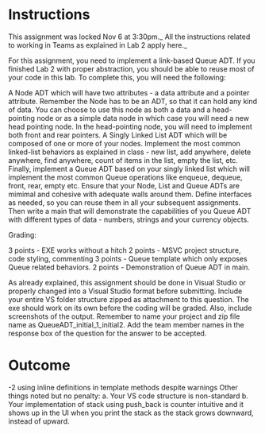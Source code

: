 # Instructions
This assignment was locked Nov 6 at 3:30pm._
All the instructions related to working in Teams as explained in Lab 2 apply here._

 

For this assignment, you need to implement a link-based Queue ADT.  If you finished Lab 2 with proper abstraction, you should be able to reuse most of your code in this lab.  To complete this, you will need the following:

 

A Node ADT which will have two attributes - a data attribute and a pointer attribute.  Remember the Node has to be an ADT, so that it can hold any kind of data.
You can choose to use this node as both a data and a head-pointing node or as a simple data node in which case you will need a new head pointing node.  In the head-pointing node, you will need to implement both front and rear pointers.
A Singly Linked List ADT which will be composed of one or more of your nodes.  Implement the most common linked-list behaviors as explained in class - new list, add anywhere, delete anywhere, find anywhere, count of items in the list, empty the list, etc.
Finally, implement a Queue ADT based on your singly linked list which will implement the most common Queue operations like enqueue, dequeue, front, rear, empty etc.
Ensure that your Node, List and Queue ADTs are mimimal and cohesive with adequate walls around them.  Define interfaces as needed, so you can reuse them in all your subsequent assignments.
Then write a main that will demonstrate the capabilities of you Queue ADT with different types of data - numbers, strings and your currency objects.
 

Grading:

3 points - EXE works without a hitch
2 points - MSVC project structure, code styling, commenting
3 points - Queue template which only exposes Queue related behaviors.
2 points - Demonstration of Queue ADT in main.
 

As already explained, this assignment should be done in Visual Studio or properly changed into a Visual Studio format before submitting.  Include your entire VS folder structure zipped as attachment to this question.  The exe should work on its own before the coding will be graded.  Also, include screenshots of the output.  Remember to name your project and zip file name as QueueADT_initial_1_initial2.  Add the team member names in the response box of the question for the answer to be accepted.

# Outcome
-2 using inline definitions in template methods despite warnings
Other things noted but no penalty:
a. Your VS code structure is non-standard
b. Your implementation of stack using push_back is counter intuitive and it shows up in the UI when you print the stack as the stack grows downward, instead of upward.